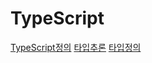 # TypeScript
[TypeScript정의](Front-End-Study/WEB/TypeScript/ts.md)
[타입추론](Front-End-Study/WEB/TypeScript/타입추론.md)
[타입정의](Front-End-Study/WEB/TypeScript/타입정의.md)